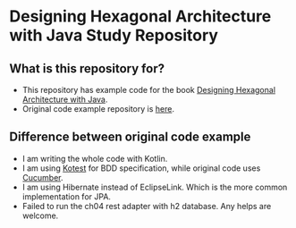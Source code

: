 # Designing Hexagonal Architecture with Java Study Repository

## What is this repository for?

- This repository has example code for the
  book [Designing Hexagonal Architecture with Java](https://www.packtpub.com/product/designing-hexagonal-architecture-with-java-and-quarkus/9781801816489?utm_source=github&utm_medium=repository&utm_campaign=9781801816489).
- Original code example repository
  is [here](https://github.com/PacktPublishing/Designing-Hexagonal-Architecture-with-Java).

## Difference between original code example

- I am writing the whole code with Kotlin.
- I am using [Kotest](https://kotest.io) for BDD specification, while original code
  uses [Cucumber](https://cucumber.io).
- I am using Hibernate instead of EclipseLink. Which is the more common implementation for JPA.
- Failed to run the ch04 rest adapter with h2 database. Any helps are welcome.